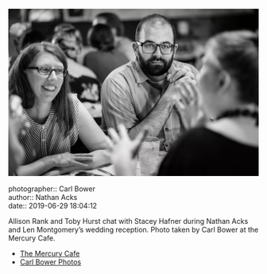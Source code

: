 ![Allison Rank and Toby Hurst chat with Stacey Hafner](assets/2019-06-29-set-3-the-reception-26.webp)

photographer:: Carl Bower  
author:: Nathan Acks  
date:: 2019-06-29 18:04:12

Allison Rank and Toby Hurst chat with Stacey Hafner during Nathan Acks and Len Montgomery’s wedding reception. Photo taken by Carl Bower at the Mercury Cafe.

* [The Mercury Cafe](http://mercurycafe.com)
* [Carl Bower Photos](https://carlbowerphotos.com)
